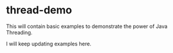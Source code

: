# thread-demo
This will contain basic examples to demonstrate the power of Java Threading.

I will keep updating examples here.
